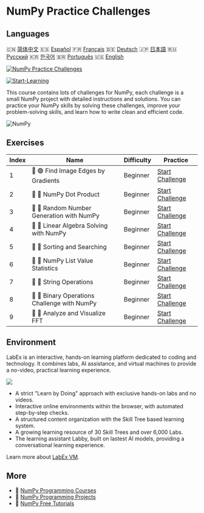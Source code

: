 # NumPy Practice Challenges

## Languages

🇨🇳 [简体中文](README_zh.md) 🇪🇸 [Español](README_es.md) 🇫🇷 [Français](README_fr.md) 🇩🇪 [Deutsch](README_de.md) 🇯🇵 [日本語](README_ja.md) 🇷🇺 [Русский](README_ru.md) 🇰🇷 [한국어](README_ko.md) 🇧🇷 [Português](README_pt.md) 🇺🇸 [English](README.md) 

[![NumPy Practice Challenges](https://cover-creator.labex.io/numpy-practice-challenges.png)](https://labex.io/courses/numpy-practice-challenges)

[![Start-Learning](https://img.shields.io/badge/Start-Learning-whitesmoke?style=for-the-badge)](https://labex.io/courses/numpy-practice-challenges)

This course contains lots of challenges for NumPy, each challenge is a small NumPy project with detailed instructions and solutions. You can practice your NumPy skills by solving these challenges, improve your problem-solving skills, and learn how to write clean and efficient code.

![NumPy](https://img.shields.io/badge/NumPy-whitesmoke?style=for-the-badge&logo=numpy)


## Exercises

|   Index | Name                                         | Difficulty   | Practice                                                                                                                 |
|---------|----------------------------------------------|--------------|--------------------------------------------------------------------------------------------------------------------------|
|       1 | 🎯 🟢 Find Image Edges by Gradients          | Beginner     | <a target='_blank' href='https://labex.io/labs/numpy-find-image-edges-by-gradients-259151'>Start Challenge</a>           |
|       2 | 🎯 🔵 NumPy Dot Product                      | Beginner     | <a target='_blank' href='https://labex.io/labs/python-numpy-dot-product-8737'>Start Challenge</a>                        |
|       3 | 🎯 🔵 Random Number Generation with NumPy    | Beginner     | <a target='_blank' href='https://labex.io/labs/python-random-number-generation-with-numpy-34635'>Start Challenge</a>     |
|       4 | 🎯 🔵 Linear Algebra Solving with NumPy      | Beginner     | <a target='_blank' href='https://labex.io/labs/python-linear-algebra-solving-with-numpy-8000'>Start Challenge</a>        |
|       5 | 🎯 🔵 Sorting and Searching                  | Beginner     | <a target='_blank' href='https://labex.io/labs/python-sorting-and-searching-154566'>Start Challenge</a>                  |
|       6 | 🎯 🔵 NumPy List Value Statistics            | Beginner     | <a target='_blank' href='https://labex.io/labs/python-numpy-list-value-statistics-664'>Start Challenge</a>               |
|       7 | 🎯 🔵 String Operations                      | Beginner     | <a target='_blank' href='https://labex.io/labs/python-string-operations-148882'>Start Challenge</a>                      |
|       8 | 🎯 🔵 Binary Operations Challenge with NumPy | Beginner     | <a target='_blank' href='https://labex.io/labs/python-binary-operations-challenge-with-numpy-153823'>Start Challenge</a> |
|       9 | 🎯 🔵 Analyze and Visualize FFT              | Beginner     | <a target='_blank' href='https://labex.io/labs/python-analyze-and-visualize-fft-55715'>Start Challenge</a>               |

## Environment

LabEx is an interactive, hands-on learning platform dedicated to coding and technology. It combines labs, AI assistance, and virtual machines to provide a no-video, practical learning experience.

![](https://tutorial-screenshot.getvm.io/images/vm-1725247253.png)

- A strict "Learn by Doing" approach with exclusive hands-on labs and no videos.
- Interactive online environments within the browser, with automated step-by-step checks.
- A structured content organization with the Skill Tree based learning system.
- A growing learning resource of 30 Skill Trees and over 6,000 Labs.
- The learning assistant Labby, built on lastest AI models, providing a conversational learning experience.

Learn more about [LabEx VM](https://support.labex.io/using-labex/virtual-machine).

## More

- 🔗 [NumPy Programming Courses](https://github.com/labex-labs/awesome-programming-courses)
- 🔗 [NumPy Programming Projects](https://github.com/labex-labs/awesome-programming-projects)
- 🔗 [NumPy Free Tutorials](https://github.com/labex-labs/numpy-free-tutorials)

